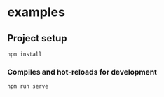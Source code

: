 # examples

## Project setup

```
npm install
```

### Compiles and hot-reloads for development

```
npm run serve
```
